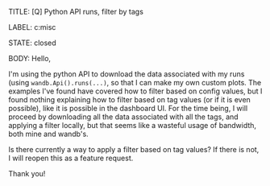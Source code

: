 TITLE:
[Q] Python API runs, filter by tags

LABEL:
c:misc

STATE:
closed

BODY:
Hello,

I'm using the python API to download the data associated with my runs (using `wandb.Api().runs(...)`, so that I can make my own custom plots.  The examples I've found have covered how to filter based on config values, but I found nothing explaining how to filter based on tag values (or if it is even possible), like it is possible in the dashboard UI.  For the time being, I will proceed by downloading all the data associated with all the tags, and applying a filter locally, but that seems like a wasteful usage of bandwidth, both mine and wandb's.

Is there currently a way to apply a filter based on tag values?  If there is not, I will reopen this as a feature request.

Thank you!

